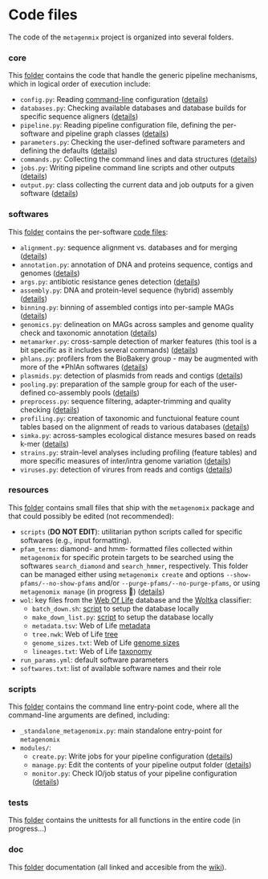 # Code files

The code of the `metagenmix` project is organized into several folders.

### core

This
[folder](https://github.com/FranckLejzerowicz/metagenomix/tree/main/metagenomix/core)
contains the code that handle the generic pipeline mechanisms, 
which in logical order of execution include:

* `config.py`: Reading [command-line]() configuration ([details](https://github.com/FranckLejzerowicz/metagenomix/blob/main/metagenomix/doc/tutorial/code/core/config.md)) 
* `databases.py`: Checking available databases and database builds for 
  specific sequence aligners ([details](https://github.com/FranckLejzerowicz/metagenomix/blob/main/metagenomix/doc/tutorial/code/core/databases.md))
* `pipeline.py`: Reading pipeline configuration file, defining the 
  per-software and pipeline graph classes ([details](https://github.com/FranckLejzerowicz/metagenomix/blob/main/metagenomix/doc/tutorial/code/core/pipeline.md))
* `parameters.py`: Checking the user-defined software parameters and 
  defining the defaults ([details](https://github.com/FranckLejzerowicz/metagenomix/blob/main/metagenomix/doc/tutorial/code/core/parameters.md))
* `commands.py`: Collecting the command lines and data structures ([details](https://github.com/FranckLejzerowicz/metagenomix/blob/main/metagenomix/doc/tutorial/code/core/commands.md))
* `jobs.py`: Writing pipeline command line scripts and other outputs ([details](https://github.com/FranckLejzerowicz/metagenomix/blob/main/metagenomix/doc/tutorial/code/core/jobs.md))
* `output.py`: class collecting the current data and job outputs for a given 
  software ([details](https://github.com/FranckLejzerowicz/metagenomix/blob/main/metagenomix/doc/tutorial/code/core/output.md))

### softwares

This
[folder](https://github.com/FranckLejzerowicz/metagenomix/tree/main/metagenomix/softwares)
contains the per-software [code files](https://github.com/FranckLejzerowicz/metagenomix/blob/main/metagenomix/doc/tutorial/code/software_files.md):

* `alignment.py`: sequence alignment vs. databases and for merging ([details](https://github.com/FranckLejzerowicz/metagenomix/blob/main/metagenomix/doc/tutorial/code/softwares/alignment.md))
* `annotation.py`: annotation of DNA and proteins sequence, contigs and 
  genomes ([details](https://github.com/FranckLejzerowicz/metagenomix/blob/main/metagenomix/doc/tutorial/code/softwares/annotation.md))
* `args.py`: antibiotic resistance genes detection ([details](https://github.com/FranckLejzerowicz/metagenomix/blob/main/metagenomix/doc/tutorial/code/softwares/args.md))
* `assembly.py`: DNA and protein-level sequence (hybrid) assembly ([details](https://github.com/FranckLejzerowicz/metagenomix/blob/main/metagenomix/doc/tutorial/code/softwares/assembly.md))
* `binning.py`: binning of assembled contigs into per-sample MAGs ([details](https://github.com/FranckLejzerowicz/metagenomix/blob/main/metagenomix/doc/tutorial/code/softwares/binning.md))
* `genomics.py`: delineation on MAGs across samples and genome quality check 
  and taxonomic annotation ([details](https://github.com/FranckLejzerowicz/metagenomix/blob/main/metagenomix/doc/tutorial/code/softwares/genomics.md))
* `metamarker.py`: cross-sample detection of marker features (this tool is a 
  bit specific as it includes several commands) ([details](https://github.com/FranckLejzerowicz/metagenomix/blob/main/metagenomix/doc/tutorial/code/softwares/metamarker.md))
* `phlans.py`: profilers from the BioBakery group - may be augmented with 
  more of the *PhlAn softwares ([details](https://github.com/FranckLejzerowicz/metagenomix/blob/main/metagenomix/doc/tutorial/code/softwares/phlans.md))
* `plasmids.py`: detection of plasmids from reads and contigs ([details](https://github.com/FranckLejzerowicz/metagenomix/blob/main/metagenomix/doc/tutorial/code/softwares/plasmids.md))
* `pooling.py`: preparation of the sample group for each of the 
  user-defined co-assembly pools ([details](https://github.com/FranckLejzerowicz/metagenomix/blob/main/metagenomix/doc/pooling.md))
* `preprocess.py`: sequence filtering, adapter-trimming and quality checking 
  ([details](https://github.com/FranckLejzerowicz/metagenomix/blob/main/metagenomix/doc/tutorial/code/softwares/preprocess.md))
* `profiling.py`: creation of taxonomic and functuional feature count tables 
  based on the alignment of reads to various databases ([details](https://github.com/FranckLejzerowicz/metagenomix/blob/main/metagenomix/doc/tutorial/code/softwares/profiling.md))
* `simka.py`: across-samples ecological distance mesures based on reads k-mer
  ([details](https://github.com/FranckLejzerowicz/metagenomix/blob/main/metagenomix/doc/tutorial/code/softwares/simka.md))
* `strains.py`: strain-level analyses including profiling (feature tables) 
  and more specific measures of inter/intra genome variation ([details](https://github.com/FranckLejzerowicz/metagenomix/blob/main/metagenomix/doc/tutorial/code/softwares/strains.md))
* `viruses.py`: detection of virures from reads and contigs ([details](https://github.com/FranckLejzerowicz/metagenomix/blob/main/metagenomix/doc/tutorial/code/softwares/viruses.md))

### resources

This
[folder](https://github.com/FranckLejzerowicz/metagenomix/tree/main/metagenomix/resources)
contains small files that ship with the `metagenomix` package 
and that could possibly be edited (not recommended):

* `scripts` (**DO NOT EDIT**): utilitarian python scripts called for 
  specific softwares (e.g., input formatting). 
* `pfam_terms`: diamond- and hmm- formatted files collected within 
  `metagenomix` for specific protein targets to be searched using the 
  softwares `search_diamond` and `search_hmmer`, respectively. This folder 
  can be managed either using `metagenomix create` and options 
  `--show-pfams/--no-show-pfams` and/or `--purge-pfams/--no-purge-pfams`, 
  or using `metagenomix manage` (in progress :construction:)
  ([details](https://github.com/FranckLejzerowicz/metagenomix/blob/main/metagenomix/doc/tutorial/code/softwares/pfam_search.md))
* `wol`: key files from the [Web Of Life](https://biocore.github.io/wol/data)
  database and the [Woltka](https://github.com/qiyunzhu/woltka) classifier: 
  * `batch_down.sh`: [script](https://biocore.github.io/wol/data/genomes/) to setup the database locally
  * `make_down_list.py`: [script](https://biocore.github.io/wol/data/genomes/) to setup the database locally
  * `metadata.tsv`: Web of Life [metadata](https://biocore.github.io/wol/data/genomes/)
  * `tree.nwk`: Web of Life [tree](https://biocore.github.io/wol/data/trees/)
  * `genome_sizes.txt`: Web of Life [genome sizes](https://biocore.github.io/wol/data/)
  * `lineages.txt`: Web of Life [taxonomy](https://biocore.github.io/wol/data/)
* `run_params.yml`: default software parameters
* `softwares.txt`: list of available software names and their role  

### scripts

This
[folder](https://github.com/FranckLejzerowicz/metagenomix/tree/main/metagenomix/scripts)
contains the command line entry-point code, where all the command-line 
arguments are defined, including:

* `_standalone_metagenomix.py`: main standalone entry-point for `metagenomix`    
* `modules/`:
  * `create.py`: Write jobs for your pipeline configuration ([details](https://github.com/FranckLejzerowicz/metagenomix/blob/main/metagenomix/doc/creating.md))
  * `manage.py`: Edit the contents of your pipeline output folder ([details](https://github.com/FranckLejzerowicz/metagenomix/blob/main/metagenomix/doc/managing.md))
  * `monitor.py`: Check IO/job status of your pipeline configuration ([details](https://github.com/FranckLejzerowicz/metagenomix/blob/main/metagenomix/doc/monitoring.md))

### tests

This
[folder](https://github.com/FranckLejzerowicz/metagenomix/tree/main/metagenomix/tests)
contains the unittests for all functions in the entire code (in progress...)

### doc

This 
[folder](https://github.com/FranckLejzerowicz/metagenomix/tree/main/metagenomix/doc)
documentation (all linked and accesible from the
[wiki](https://github.com/FranckLejzerowicz/metagenomix/wiki)).
